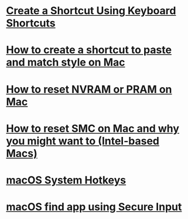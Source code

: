 # [Create a Shortcut Using Keyboard Shortcuts](<Create a Shortcut Using Keyboard Shortcuts.md>)
# [How to create a shortcut to paste and match style on Mac](<How to create a shortcut to paste and match style on Mac - 9to5Mac.md>)
# [How to reset NVRAM or PRAM on Mac](<How to reset NVRAM or PRAM on Mac - iGeeksBlog.md>)
# [How to reset SMC on Mac and why you might want to (Intel-based Macs)](<How to reset SMC on Mac and why you might want to (Intel-based Macs) - iGeeksBlog.md>)
# [macOS System Hotkeys](<macOS System Hotkeys.md>)
# [macOS find app using Secure Input](<macOS find app using Secure Input.md>)
